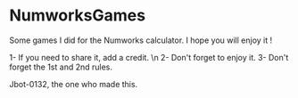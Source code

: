 # NumworksGames
Some games I did for the Numworks calculator. I hope you will enjoy it !

1- If you need to share it, add a credit. \n
2- Don't forget to enjoy it. 
3- Don't forget the 1st and 2nd rules. 

Jbot-0132, the one who made this.
